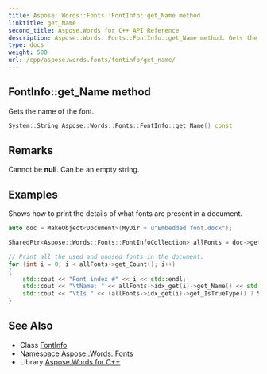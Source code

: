 ```yaml
---
title: Aspose::Words::Fonts::FontInfo::get_Name method
linktitle: get_Name
second_title: Aspose.Words for C++ API Reference
description: Aspose::Words::Fonts::FontInfo::get_Name method. Gets the name of the font in C++.
type: docs
weight: 500
url: /cpp/aspose.words.fonts/fontinfo/get_name/
---
```

## FontInfo::get_Name method


Gets the name of the font.

```cpp
System::String Aspose::Words::Fonts::FontInfo::get_Name() const
```

## Remarks


Cannot be **null**. Can be an empty string.

## Examples



Shows how to print the details of what fonts are present in a document. 
```cpp
auto doc = MakeObject<Document>(MyDir + u"Embedded font.docx");

SharedPtr<Aspose::Words::Fonts::FontInfoCollection> allFonts = doc->get_FontInfos();

// Print all the used and unused fonts in the document.
for (int i = 0; i < allFonts->get_Count(); i++)
{
    std::cout << "Font index #" << i << std::endl;
    std::cout << "\tName: " << allFonts->idx_get(i)->get_Name() << std::endl;
    std::cout << "\tIs " << (allFonts->idx_get(i)->get_IsTrueType() ? String(u"") : String(u"not ")) << "a trueType font" << std::endl;
}
```

## See Also

* Class [FontInfo](../)
* Namespace [Aspose::Words::Fonts](../../)
* Library [Aspose.Words for C++](../../../)
